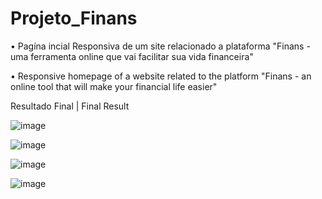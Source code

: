 # Projeto_Finans
• Pagína incial Responsiva de um site relacionado a plataforma "Finans - uma ferramenta online que vai facilitar sua vida financeira"

• Responsive homepage of a website related to the platform "Finans - an online tool that will make your financial life easier"

Resultado Final | Final Result

![image](https://user-images.githubusercontent.com/75318598/134787598-25fb7624-1e2c-4efc-b3ee-e158c3980255.png)

![image](https://user-images.githubusercontent.com/75318598/134787676-022598e9-5a90-414b-93b1-be2e074afdfd.png)

![image](https://user-images.githubusercontent.com/75318598/134787686-53c4e401-798e-4bcb-a52a-d7e897e62ad0.png)

![image](https://user-images.githubusercontent.com/75318598/134787693-e3b8f436-35f5-45fe-a698-3781989e478e.png)

